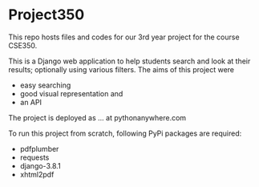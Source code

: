 # Project350
This repo hosts files and codes for our 3rd year project for the course CSE350.

This is a Django web application to help students search and look at their results; optionally using various filters. 
The aims of this project were 

- easy searching
- good visual representation and
- an API

The project is deployed as ... at pythonanywhere.com

To run this project from scratch, following PyPi packages are required:
- pdfplumber
- requests
- django-3.8.1
- xhtml2pdf

